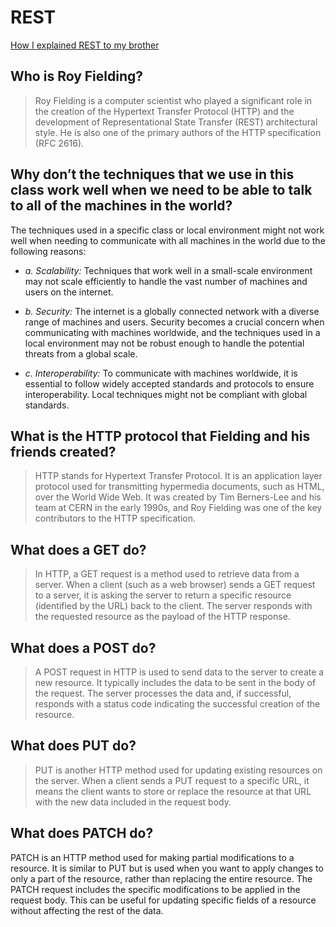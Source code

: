 # REST

[How I explained REST to my brother](https://gist.github.com/brookr/5977550)

## Who is Roy Fielding?

> Roy Fielding is a computer scientist who played a significant role in the creation of the Hypertext Transfer Protocol (HTTP) and the development of Representational State Transfer (REST) architectural style. He is also one of the primary authors of the HTTP specification (RFC 2616).

## Why don’t the techniques that we use in this class work well when we need to be able to talk to all of the machines in the world?

The techniques used in a specific class or local environment might not work well when needing to communicate with all machines in the world due to the following reasons:

- *a. Scalability:* Techniques that work well in a small-scale environment may not scale efficiently to handle the vast number of machines and users on the internet.

- *b. Security:* The internet is a globally connected network with a diverse range of machines and users. Security becomes a crucial concern when communicating with machines worldwide, and the techniques used in a local environment may not be robust enough to handle the potential threats from a global scale.

- *c. Interoperability:* To communicate with machines worldwide, it is essential to follow widely accepted standards and protocols to ensure interoperability. Local techniques might not be compliant with global standards.

## What is the HTTP protocol that Fielding and his friends created?

> HTTP stands for Hypertext Transfer Protocol. It is an application layer protocol used for transmitting hypermedia documents, such as HTML, over the World Wide Web. It was created by Tim Berners-Lee and his team at CERN in the early 1990s, and Roy Fielding was one of the key contributors to the HTTP specification.

## What does a GET do?

> In HTTP, a GET request is a method used to retrieve data from a server. When a client (such as a web browser) sends a GET request to a server, it is asking the server to return a specific resource (identified by the URL) back to the client. The server responds with the requested resource as the payload of the HTTP response.

## What does a POST do?

> A POST request in HTTP is used to send data to the server to create a new resource. It typically includes the data to be sent in the body of the request. The server processes the data and, if successful, responds with a status code indicating the successful creation of the resource.

## What does PUT do?

> PUT is another HTTP method used for updating existing resources on the server. When a client sends a PUT request to a specific URL, it means the client wants to store or replace the resource at that URL with the new data included in the request body.

## What does PATCH do?

PATCH is an HTTP method used for making partial modifications to a resource. It is similar to PUT but is used when you want to apply changes to only a part of the resource, rather than replacing the entire resource. The PATCH request includes the specific modifications to be applied in the request body. This can be useful for updating specific fields of a resource without affecting the rest of the data.